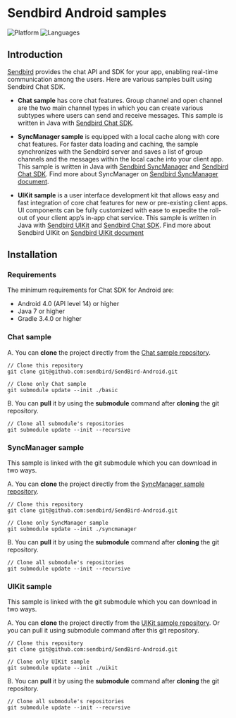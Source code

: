 # Sendbird Android samples
![Platform](https://img.shields.io/badge/platform-ANDROID-orange.svg)
![Languages](https://img.shields.io/badge/language-JAVA-orange.svg)

## Introduction

[Sendbird](https://sendbird.com) provides the chat API and SDK for your app, enabling real-time communication among the users. Here are various samples built using Sendbird Chat SDK.

- **Chat sample** has core chat features. Group channel and open channel are the two main channel types in which you can create various subtypes where users can send and receive messages. This sample is written in Java with [Sendbird Chat SDK](https://github.com/sendbird/SendBird-SDK-Android/tree/master/com/sendbird/sdk/sendbird-android-sdk).

- **SyncManager sample** is equipped with a local cache along with core chat features. For faster data loading and caching, the sample synchronizes with the Sendbird server and saves a list of group channels and the messages within the local cache into your client app. This sample is written in Java with [Sendbird SyncManager](https://github.com/sendbird/sendbird-syncmanager-android) and [Sendbird Chat SDK](https://github.com/sendbird/SendBird-SDK-Android/tree/master/com/sendbird/sdk/sendbird-android-sdk). Find more about SyncManager on [Sendbird SyncManager document](https://docs.sendbird.com/ios/sync_manager_getting_started).

- **UIKit sample** is a user interface development kit that allows easy and fast integration of core chat features for new or pre-existing client apps. UI components can be fully customized with ease to expedite the roll-out of your client app’s in-app chat service. This sample is written in Java with [Sendbird UIKit](https://github.com/sendbird/SendBird-Android/tree/master/uikit) and [Sendbird Chat SDK](https://github.com/sendbird/SendBird-SDK-Android/tree/master/com/sendbird/sdk/sendbird-android-sdk). Find more about Sendbird UIKit on [Sendbird UIKit document](https://docs.sendbird.com/android/ui_kit_getting_started)

## Installation

### Requirements

The minimum requirements for Chat SDK for Android are:
* Android 4.0 (API level 14) or higher
* Java 7 or higher
* Gradle 3.4.0 or higher

### Chat sample

A. You can **clone** the project directly from the [Chat sample repository](https://github.com/sendbird/SendBird-Android). 

```
// Clone this repository
git clone git@github.com:sendbird/SendBird-Android.git  

// Clone only Chat sample
git submodule update --init ./basic
```

B. You can **pull** it by using the **submodule** command after **cloning** the git repository.

```
// Clone all submodule's repositories
git submodule update --init --recursive    
```


### SyncManager sample

This sample is linked with the git submodule which you can download in two ways. 

A. You can **clone** the project directly from the [SyncManager sample repository](https://github.com/sendbird/SendBird-Android/tree/master/syncmanager).

```
// Clone this repository
git clone git@github.com:sendbird/SendBird-Android.git

// Clone only SyncManager sample
git submodule update --init ./syncmanager
```

B. You can **pull** it by using the **submodule** command after **cloning** the git repository.

```
// Clone all submodule's repositories
git submodule update --init --recursive    
```

### UIKit sample

This sample is linked with the git submodule which you can download in two ways. 

A. You can **clone** the project directly from the [UIKit sample repository](https://github.com/sendbird/SendBird-Android/tree/master/uikit). Or you can pull it using submodule command after this git repository.

```
// Clone this repository
git clone git@github.com:sendbird/SendBird-Android.git

// Clone only UIKit sample
git submodule update --init ./uikit
```

B. You can **pull** it by using the **submodule** command after **cloning** the git repository.

```
// Clone all submodule's repositories
git submodule update --init --recursive    
```
